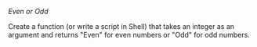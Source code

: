 *Even or Odd*

Create a function (or write a script in Shell) 
that takes an integer as an argument and returns 
"Even" for even numbers or "Odd" for odd numbers.